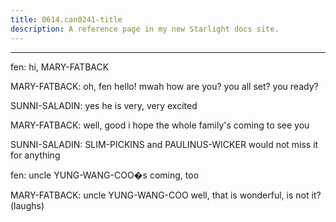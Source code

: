 ```yaml
---
title: 0614.can0241-title
description: A reference page in my new Starlight docs site.
---
```

----- 
fen: hi, MARY-FATBACK
 
MARY-FATBACK: oh, fen
 hello! mwah
 how are you? 
 you all set? 
 you ready? 
 
SUNNI-SALADIN: yes
 he is very, very excited
 
MARY-FATBACK: well, good
 i hope the whole family's coming to see you
 
SUNNI-SALADIN: SLIM-PICKINS and PAULINUS-WICKER would not miss it for anything
 
fen: uncle YUNG-WANG-COO�s coming, too
 
MARY-FATBACK: uncle YUNG-WANG-COO
 well, that is wonderful, is not it? 
 (laughs) 
